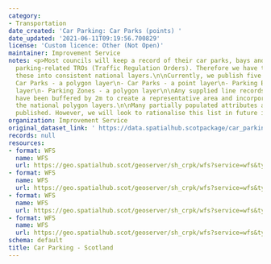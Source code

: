 ```yaml
---
category:
- Transportation
date_created: 'Car Parking: Car Parks (points) '
date_updated: '2021-06-11T09:19:56.700829'
license: 'Custom licence: Other (Not Open)'
maintainer: Improvement Service
notes: <p>Most councils will keep a record of their car parks, bays and zones (including
  parking-related TROs (Traffic Regulation Orders). Therefore we have tried to compile
  these into consistent national layers.\n\nCurrently, we publish five layers:\n-
  Car Parks - a polygon layer\n- Car Parks - a point layer\n- Parking Bays - a polygon
  layer\n- Parking Zones - a polygon layer\n\nAny supplied line records (usually TROs)
  have been buffered by 2m to create a representative area and incorporate them into
  the national polygon layers.\n\nMany partially populated attributes are currently
  published. However, we will look to rationalise this list in future iterations.</p>
organization: Improvement Service
original_dataset_link: ' https://data.spatialhub.scotpackage/car_parking-is'
records: null
resources:
- format: WFS
  name: WFS
  url: https://geo.spatialhub.scot/geoserver/sh_crpk/wfs?service=wfs&typeName=sh_crpk:pub_crpkcppnt
- format: WFS
  name: WFS
  url: https://geo.spatialhub.scot/geoserver/sh_crpk/wfs?service=wfs&typeName=sh_crpk:pub_crpkcppol
- format: WFS
  name: WFS
  url: https://geo.spatialhub.scot/geoserver/sh_crpk/wfs?service=wfs&typeName=sh_crpk:pub_crpkpbpol
- format: WFS
  name: WFS
  url: https://geo.spatialhub.scot/geoserver/sh_crpk/wfs?service=wfs&typeName=sh_crpk:pub_crpkpz
schema: default
title: Car Parking - Scotland
---
```

